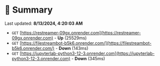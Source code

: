 # 📖 Summary
Last updated: **8/13/2024, 4:20:03 AM**

- `GET` [https://restreamer-09gx.onrender.com](https://restreamer-09gx.onrender.com) - **Up** (25529ms)
- `GET` [https://filestreambot-b5k6.onrender.com/](https://filestreambot-b5k6.onrender.com/) - **Down** (143ms)
- `GET` [https://jupyterlab-python3-12-3.onrender.com](https://jupyterlab-python3-12-3.onrender.com) - **Down** (345ms)
